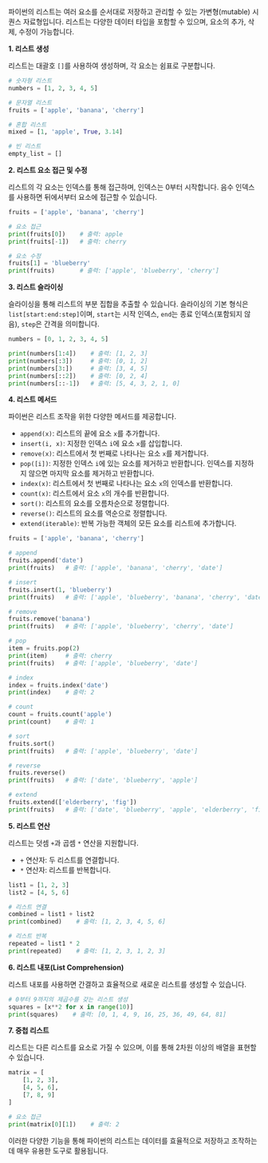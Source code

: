 파이썬의 리스트는 여러 요소를 순서대로 저장하고 관리할 수 있는 가변형(mutable) 시퀀스 자료형입니다. 리스트는 다양한 데이터 타입을 포함할 수 있으며, 요소의 추가, 삭제, 수정이 가능합니다.

**1. 리스트 생성**

리스트는 대괄호 `[]`를 사용하여 생성하며, 각 요소는 쉼표로 구분합니다.

```python
# 숫자형 리스트
numbers = [1, 2, 3, 4, 5]

# 문자열 리스트
fruits = ['apple', 'banana', 'cherry']

# 혼합 리스트
mixed = [1, 'apple', True, 3.14]

# 빈 리스트
empty_list = []
```

**2. 리스트 요소 접근 및 수정**

리스트의 각 요소는 인덱스를 통해 접근하며, 인덱스는 0부터 시작합니다. 음수 인덱스를 사용하면 뒤에서부터 요소에 접근할 수 있습니다.

```python
fruits = ['apple', 'banana', 'cherry']

# 요소 접근
print(fruits[0])    # 출력: apple
print(fruits[-1])   # 출력: cherry

# 요소 수정
fruits[1] = 'blueberry'
print(fruits)       # 출력: ['apple', 'blueberry', 'cherry']
```

**3. 리스트 슬라이싱**

슬라이싱을 통해 리스트의 부분 집합을 추출할 수 있습니다. 슬라이싱의 기본 형식은 `list[start:end:step]`이며, `start`는 시작 인덱스, `end`는 종료 인덱스(포함되지 않음), `step`은 간격을 의미합니다.

```python
numbers = [0, 1, 2, 3, 4, 5]

print(numbers[1:4])    # 출력: [1, 2, 3]
print(numbers[:3])     # 출력: [0, 1, 2]
print(numbers[3:])     # 출력: [3, 4, 5]
print(numbers[::2])    # 출력: [0, 2, 4]
print(numbers[::-1])   # 출력: [5, 4, 3, 2, 1, 0]
```

**4. 리스트 메서드**

파이썬은 리스트 조작을 위한 다양한 메서드를 제공합니다.

- `append(x)`: 리스트의 끝에 요소 `x`를 추가합니다.
- `insert(i, x)`: 지정한 인덱스 `i`에 요소 `x`를 삽입합니다.
- `remove(x)`: 리스트에서 첫 번째로 나타나는 요소 `x`를 제거합니다.
- `pop([i])`: 지정한 인덱스 `i`에 있는 요소를 제거하고 반환합니다. 인덱스를 지정하지 않으면 마지막 요소를 제거하고 반환합니다.
- `index(x)`: 리스트에서 첫 번째로 나타나는 요소 `x`의 인덱스를 반환합니다.
- `count(x)`: 리스트에서 요소 `x`의 개수를 반환합니다.
- `sort()`: 리스트의 요소를 오름차순으로 정렬합니다.
- `reverse()`: 리스트의 요소를 역순으로 정렬합니다.
- `extend(iterable)`: 반복 가능한 객체의 모든 요소를 리스트에 추가합니다.

```python
fruits = ['apple', 'banana', 'cherry']

# append
fruits.append('date')
print(fruits)   # 출력: ['apple', 'banana', 'cherry', 'date']

# insert
fruits.insert(1, 'blueberry')
print(fruits)   # 출력: ['apple', 'blueberry', 'banana', 'cherry', 'date']

# remove
fruits.remove('banana')
print(fruits)   # 출력: ['apple', 'blueberry', 'cherry', 'date']

# pop
item = fruits.pop(2)
print(item)     # 출력: cherry
print(fruits)   # 출력: ['apple', 'blueberry', 'date']

# index
index = fruits.index('date')
print(index)    # 출력: 2

# count
count = fruits.count('apple')
print(count)    # 출력: 1

# sort
fruits.sort()
print(fruits)   # 출력: ['apple', 'blueberry', 'date']

# reverse
fruits.reverse()
print(fruits)   # 출력: ['date', 'blueberry', 'apple']

# extend
fruits.extend(['elderberry', 'fig'])
print(fruits)   # 출력: ['date', 'blueberry', 'apple', 'elderberry', 'fig']
```

**5. 리스트 연산**

리스트는 덧셈 `+`과 곱셈 `*` 연산을 지원합니다.

- `+` 연산자: 두 리스트를 연결합니다.
- `*` 연산자: 리스트를 반복합니다.

```python
list1 = [1, 2, 3]
list2 = [4, 5, 6]

# 리스트 연결
combined = list1 + list2
print(combined)    # 출력: [1, 2, 3, 4, 5, 6]

# 리스트 반복
repeated = list1 * 2
print(repeated)    # 출력: [1, 2, 3, 1, 2, 3]
```

**6. 리스트 내포(List Comprehension)**

리스트 내포를 사용하면 간결하고 효율적으로 새로운 리스트를 생성할 수 있습니다.

```python
# 0부터 9까지의 제곱수를 갖는 리스트 생성
squares = [x**2 for x in range(10)]
print(squares)    # 출력: [0, 1, 4, 9, 16, 25, 36, 49, 64, 81]
```

**7. 중첩 리스트**

리스트는 다른 리스트를 요소로 가질 수 있으며, 이를 통해 2차원 이상의 배열을 표현할 수 있습니다.

```python
matrix = [
    [1, 2, 3],
    [4, 5, 6],
    [7, 8, 9]
]

# 요소 접근
print(matrix[0][1])    # 출력: 2
```

이러한 다양한 기능을 통해 파이썬의 리스트는 데이터를 효율적으로 저장하고 조작하는 데 매우 유용한 도구로 활용됩니다. 